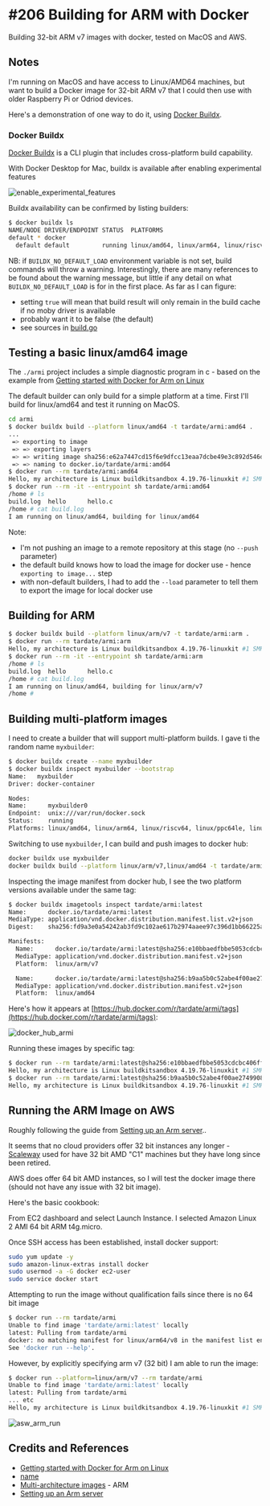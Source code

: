 # #206 Building for ARM with Docker

Building 32-bit ARM v7 images with docker, tested on MacOS and AWS.

## Notes

I'm running on MacOS and have access to Linux/AMD64 machines,
but want to build a Docker image for 32-bit ARM v7 that I could then use with older Raspberry Pi or Odriod devices.

Here's a demonstration of one way to do it, using [Docker Buildx](https://docs.docker.com/buildx/working-with-buildx/).

### Docker Buildx

[Docker Buildx](https://docs.docker.com/buildx/working-with-buildx/) is a CLI plugin that includes cross-platform build capability.

With Docker Desktop for Mac, buildx is available after enabling experimental features

![enable_experimental_features](./assets/enable_experimental_features.png?raw=true)

Buildx availability can be confirmed by listing builders:

```sh
$ docker buildx ls
NAME/NODE DRIVER/ENDPOINT STATUS  PLATFORMS
default * docker
  default default         running linux/amd64, linux/arm64, linux/riscv64, linux/ppc64le, linux/s390x, linux/386, linux/arm/v7, linux/arm/v6
```

NB: if `BUILDX_NO_DEFAULT_LOAD` environment variable is not set, build commands will throw a warning.
Interestingly, there are many references to be found about the warning message, but little if any detail
on what `BUILDX_NO_DEFAULT_LOAD` is for in the first place. As far as I can figure:

* setting `true` will mean that build result will only remain in the build cache if no moby driver is available
* probably want it to be false (the default)
* see sources in [build.go](https://github.com/docker/buildx/blob/master/build/build.go#L1058)

## Testing a basic linux/amd64 image

The `./armi` project includes a simple diagnostic program in c - based on the example from
[Getting started with Docker for Arm on Linux](https://www.docker.com/blog/getting-started-with-docker-for-arm-on-linux/)

The default builder can only build for a simple platform at a time.
First I'll build for linux/amd64 and test it running on MacOS.

```sh
cd armi
$ docker buildx build --platform linux/amd64 -t tardate/armi:amd64 .
...
 => exporting to image
 => => exporting layers
 => => writing image sha256:e62a7447cd15f6e9dfcc13eaa7dcbe49e3c892d546d200005aa8538403a1289c
 => => naming to docker.io/tardate/armi:amd64
$ docker run --rm tardate/armi:amd64
Hello, my architecture is Linux buildkitsandbox 4.19.76-linuxkit #1 SMP Tue May 26 11:42:35 UTC 2020 x86_64 Linux
$ docker run --rm -it --entrypoint sh tardate/armi:amd64
/home # ls
build.log  hello      hello.c
/home # cat build.log
I am running on linux/amd64, building for linux/amd64
```

Note:

* I'm not pushing an image to a remote repository at this stage (no `--push` parameter)
* the default build knows how to load the image for docker use - hence `exporting to image...` step
* with non-default builders, I had to add the `--load` parameter to tell them to export the image for local docker use

## Building for ARM

```sh
$ docker buildx build --platform linux/arm/v7 -t tardate/armi:arm .
$ docker run --rm tardate/armi:arm
Hello, my architecture is Linux buildkitsandbox 4.19.76-linuxkit #1 SMP Tue May 26 11:42:35 UTC 2020 armv7l Linux
$ docker run --rm -it --entrypoint sh tardate/armi:arm
/home # ls
build.log  hello      hello.c
/home # cat build.log
I am running on linux/amd64, building for linux/arm/v7
/home #
```

## Building multi-platform images

I need to create a builder that will support multi-platform builds. I gave ti the random name `myxbuilder`:

```sh
$ docker buildx create --name myxbuilder
$ docker buildx inspect myxbuilder --bootstrap
Name:   myxbuilder
Driver: docker-container

Nodes:
Name:      myxbuilder0
Endpoint:  unix:///var/run/docker.sock
Status:    running
Platforms: linux/amd64, linux/arm64, linux/riscv64, linux/ppc64le, linux/s390x, linux/386, linux/arm/v7, linux/arm/v6
```

Switching to use `myxbuilder`, I can build and push images to docker hub:

```sh
docker buildx use myxbuilder
docker buildx build --platform linux/arm/v7,linux/amd64 -t tardate/armi . --push
```

Inspecting the image manifest from docker hub, I see the two platform versions available under the same tag:

```sh
$ docker buildx imagetools inspect tardate/armi:latest
Name:      docker.io/tardate/armi:latest
MediaType: application/vnd.docker.distribution.manifest.list.v2+json
Digest:    sha256:fd9a3e0a54242ab3fd9c102ae617b2974aaee97c396d1bb66225a4e78844d409

Manifests:
  Name:      docker.io/tardate/armi:latest@sha256:e10bbaedfbbe5053cdcbc406ff87cff3da28c866fa3901a67b67f261d05baede
  MediaType: application/vnd.docker.distribution.manifest.v2+json
  Platform:  linux/arm/v7

  Name:      docker.io/tardate/armi:latest@sha256:b9aa5b0c52abe4f00ae27499088ce751380c60b662a3a25fdc8e6e6757d1ff0e
  MediaType: application/vnd.docker.distribution.manifest.v2+json
  Platform:  linux/amd64
```

Here's how it appears at [https://hub.docker.com/r/tardate/armi/tags](https://hub.docker.com/r/tardate/armi/tags):

![docker_hub_armi](./assets/docker_hub_armi.png?raw=true)

Running these images by specific tag:

```sh
$ docker run --rm tardate/armi:latest@sha256:e10bbaedfbbe5053cdcbc406ff87cff3da28c866fa3901a67b67f261d05baede
Hello, my architecture is Linux buildkitsandbox 4.19.76-linuxkit #1 SMP Tue May 26 11:42:35 UTC 2020 armv7l Linux
$ docker run --rm tardate/armi:latest@sha256:b9aa5b0c52abe4f00ae27499088ce751380c60b662a3a25fdc8e6e6757d1ff0e
Hello, my architecture is Linux buildkitsandbox 4.19.76-linuxkit #1 SMP Tue May 26 11:42:35 UTC 2020 x86_64 Linux
```

## Running the ARM Image on AWS

Roughly following the guide from [Setting up an Arm server](https://developer.arm.com/documentation/102475/0100/Setting-up-an-Arm-server)..

It seems that no cloud providers offer 32 bit instances any longer - [Scaleway](https://www.scaleway.com) used for have 32 bit AMD "C1" machines but they have long since been retired.

AWS does offer 64 bit AMD instances, so I will test the docker image there (should not have any issue with 32 bit image).

Here's the basic cookbook:

From EC2 dashboard and select Launch Instance. I selected Amazon Linux 2 AMI 64 bit ARM t4g.micro.

Once SSH access has been established, install docker support:

```sh
sudo yum update -y
sudo amazon-linux-extras install docker
sudo usermod -a -G docker ec2-user
sudo service docker start
```

Attempting to run the image without qualification fails since there is no 64 bit image

```sh
$ docker run --rm tardate/armi
Unable to find image 'tardate/armi:latest' locally
latest: Pulling from tardate/armi
docker: no matching manifest for linux/arm64/v8 in the manifest list entries.
See 'docker run --help'.
```

However, by explicitly specifying arm v7 (32 bit) I am able to run the image:

```sh
$ docker run --platform=linux/arm/v7 --rm tardate/armi
Unable to find image 'tardate/armi:latest' locally
latest: Pulling from tardate/armi
... etc
Hello, my architecture is Linux buildkitsandbox 4.19.76-linuxkit #1 SMP Tue May 26 11:42:35 UTC 2020 armv7l Linux
```

![asw_arm_run](./assets/asw_arm_run.png?raw=true)

## Credits and References

* [Getting started with Docker for Arm on Linux](https://www.docker.com/blog/getting-started-with-docker-for-arm-on-linux/)
* [name](https://www.docker.com/blog/multi-arch-build-and-images-the-simple-way/)
* [Multi-architecture images](https://developer.arm.com/documentation/102475/0100/Multi-architecture-images) - ARM
* [Setting up an Arm server](https://developer.arm.com/documentation/102475/0100/Setting-up-an-Arm-server)
